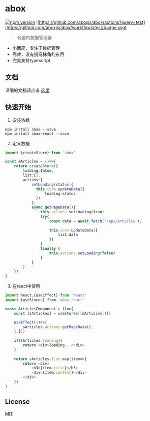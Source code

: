 # abox

[![npm version](https://img.shields.io/npm/v/abox.svg?style=flat-square)](https://www.npmjs.com/package/abox)
![https://github.com/aboxjs/abox/actions?query=test](https://github.com/aboxjs/abox/workflows/test/badge.svg)

> 轻量的数据管理器

* 小而简，专注于数据管理
* 高效，没有拐弯抹角的东西
* 完美支持typescript

## 文档 
详细的文档请点击 [这里](https://abox.yujing.link)

## 快速开始

1. 安装依赖

`npm install abox --save` <br />
`npm install abox-react --save` <br />

2. 定义数据

```typescript
import {createStore} from 'abox'

const mArticles = ()=>{
    return createStore({
        loading:false,
        list:[],
        actions:{
            setLoading(status){
              this.core.updateData({
                  loading:status
              })  
            },
            async getPageData(){
                this.actions.setLoading(true)
                try{
                    const data = await fetch('/api/articles');
                    
                    this.core.updateData({
                        list:data
                    })
                }
                finally {
                    this.actions.setLoading(false)
                }
            }
        }
    })
}
```

3. 在react中使用

```typescript jsx
import React,{useEffect} from 'react'
import {useStores} from 'abox-react'

const ArticlesComponent = ()=>{
    const [sArticles] = useStores([mArticles()])

    useEffect(()=>{
        sArticles.actions.getPageData();
    },[])
    
    if(sArticles.loading){
        return <div>loading...</div>
    }
    
    return sArticles.list.map(item=>{
        return <div>
            <h3>{item.title}</h3>
            <div>{item.content}</div>
        </div>
    })
}
```

## License

[MIT](LICENSE.md)

